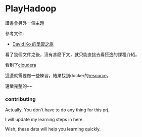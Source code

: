 # PlayHadoop
讀書會另外一個主題

參考文件:

* [David Ko 的學習之旅](https://goo.gl/cJRrhD)

看了幾個文件之後，沒有甚麼下文，就只能直接去看恆逸的課程介紹。

看到了[cloudera](https://www.uuu.com.tw/Course/Partner/Cloudera)

這邊就需要做一些練習，結果找到docker的[resource](https://goo.gl/WF4lpM)。

還蠻完整的~~

### contributing

Actually, You don't have to do any thing for this prj.

I will update my learning steps in here.

Wish, these data will help you learning quickly.
